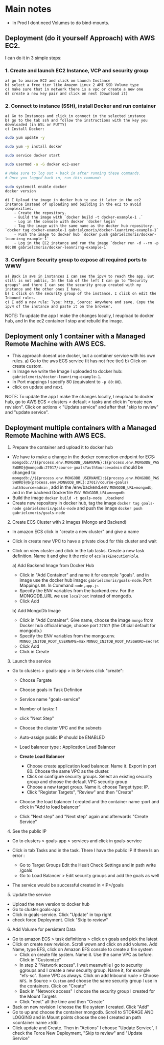 # Main notes

- In Prod I dont need Volumes to do bind-mounts.

## Deployment (do it yourself Approach) with AWS EC2.

I can do it in 3 simple steps:

### 1. Create and launch EC2 Instance, VCP and security group

    a) go to amazon EC2 and click on Launch Instance
    b) select a free tier like Amazon Linux 2 AMI SSD Volume type
    c) make sure that in network there is a vpc or create a new one
    d) create a new key pair and click on next (Download it)

### 2. Connect to instance (SSH), install Docker and run container

    a) Go to Instances and click in connect in the selected instance
    b) go to the tab ssh and follow the instructions with the key you downloaded (in WSL or PUTTY)
    c) Install Docker:

```bash
sudo yum update -y

sudo yum -y install docker

sudo service docker start

sudo usermod -a -G docker ec2-user

# Make sure to log out + back in after running these commands.
# Once you logged back in, run this command:

sudo systemctl enable docker
docker version
```

    d) I Upload the image in docker hub to use it later in the ec2 instance instead of uploading and building in the ec2 to avoid complexities.
        - Create the repository.
        - Build the image with `docker build -t docker-example-1 .`
        - Log in the console with docker `docker login`
        - Tag the image with the same name as the docker hub repository: `docker tag docker-example-1 gabrielcmoris/docker-leanrirng-example-1`
        - Push the image to docker hub `docker push gabrielcmoris/docker-leanrirng-example-1`
        - Log in the EC2 instance and run the image `docker run -d --rm -p 80:80 gabrielcmoris/docker-leanrirng-example-1`

### 3. Configure Security group to expose all required ports to WWW

    a) Back in aws in instances I can see the ipv4 to reach the app. But still is not public, In the tab of the left I can go to "Security groups" and there I can see the security group created with my instance and the other ones I have.
    b) I click on the security group of the instance. I click on edit the Inbound rules.
    c) I add a new rule: Type: http, Source: Anywhere and save. Copu the ipv4 of the instance and paste it on the browser.

NOTE: To update the app I make the changes locally, I reupload to docker hub, and In the ec2 container I stop and rebuild the image.

## Deployment only 1 container with a Managed Remote Machine with AWS ECS.

- This approach doesnt use docker, but a container service with his own rules.
  a) Go to the aws ECS service (It has not free tier)
  b) Click on create custom.
- In Image we write the Image I uploaded to docker hub: `gabrielcmoris/docker-leanrirng-example-1`.
- In Port mappings I specify 80 (equivalent to `-p 80:80`).
- click on update and next.

NOTE: To update the app I make the changes locally, I reupload to docker hub, go to AWS ECS < clusters < default < tasks and click in "create new revision". Click on actions < "Update service" and after thet "skip to review" and "update service".

## Deployment multiple containers with a Managed Remote Machine with AWS ECS.

1. Prepare the container and upload it to docker hub

- We have to make a change in the docker connection endpoint for ECS:
  `mongodb://${process.env.MONGODB_USERNAME}:${process.env.MONGODB_PASSWORD}@mongodb:27017/course-goals?authSource=admin`
  should be changed to:
  `mongodb://${process.env.MONGODB_USERNAME}:${process.env.MONGODB_PASSWORD}@${process.env.MONGODB_URL}:27017/course-goals?authSource=admin`
  , add in the /env/backend.env `MONGODB_URL=mongodb`, and in the backend Dockerfile `ENV MONGODB_URL=mongodb`
- Build the image `docker build -t goals-node ./backend`
- Create new repository in docker hub, tag the image `docker tag goals-node gabrielcmoris/goals-node` and push the image `docker push  gabrielcmoris/goals-node`

2. Create ECS Cluster with 2 images (Mongo and Backend)

- In amazon ECS click in "create a new cluster" and give a name
- Click in create new VPC to have a private cloud for this cluster and wait
- Click on view cluster and click in the tab tasks. Create a new task definition. Name it and give it the role of `ecsTaskExecutionRole`.

  a) Add Backend Image from Docker Hub

  - Click in "Add Container" and name it for example "goals". and in image use the docker hub image: `gabrielcmoris/goals-node`. Port Mappings `80`. In Command `node,app.js`
  - Specify the ENV variables from the backend.env. For the MONGODB_URL we use `localhost` instead of mongodb.
  - Click Add

  b) Add MongoDb Image

  - Click in "Add Container". Give name, choose the image `mongo` from Docker hub official image, choose port `27017` (the Oficial default for mongodb.)
  - Specify the ENV variables from the mongo.env. `MONGO_INITDB_ROOT_USERNAME=max` `MONGO_INITDB_ROOT_PASSWORD=secret`
  - Click Add
  - Click in Create

3. Launch the service

- Go to clusters > goals-app > in Services click "create":

  - Choose Fargate
  - Choose goals in Task Definiton
  - Service name "goals-service"
  - Number of tasks: 1
  - click "Next Step"
  - Choose the cluster VPC and the subnets
  - Auto-assign public IP should be ENABLED
  - Load balancer type : Application Load Balancer
  - **Create Load Balancer**

    - Choose create application load balancer. Name it. Export in port 80. Choose the same VPC as the cluster.
    - Click on configure security groups. Select an existing security group and choose the default VPC security group
    - Choose a new target group. Name it. choose Target type: IP.
    - Click "Register Targets", "Review" and then "Create"

  - Choose the load balancer I created and the container name :port and click in "Add to load balancer"
  - Click "Next step" and "Next step" again and afterwards "Create Service"

4. See the public IP

- Go to clusters > goals-app > services and click in goals-service
- Click in tab Tasks and in the task. There I have the public IP
  If there Is an error :

  - Go to Target Groups Edit the Healt Check Settings and in path write /goals
  - Go to Load Balancer > Edit security groups and add the goals as well

- The service would be successful created in \<IP>\/goals

5. Update the service

- Upload the new version to docker hub
- Go to cluster:goals-app
- Click in goals-service. Click "Update" in top right
- check force Deployment. Click "Skip to review"

6. Add Volume for persistent Data

- Go to amazon ECS > task definitions > click on goals and pick the latest
- Click on create new revision. Scroll wown and click on add volume. Add Name, type EFS, click on Amazon EFS console to create a file system
  - Click on create file system. Name it. Use the same VPC as before. Click in "Customize"
  - In step 2 "Network access". I wait meanwhile I go to security ggroups and I create a new security group. Name it, for example "efs-sc". Same VPC as always. Click on add Inbound ruule > Choose `NFS`. in Source > `Custom` and choose the same security group I use in the containers. Click on "Create"
  - Back in "Network access" I choose the security group I created for the Mount Targets
  - Click "next" all the time and then "Create"
- Back on new revision I choose the file system I created. Click "Add"
- Go to up and choose the container mongodb. Scroll to STORAGE AND LOGGING and in Mount points choose the one I created an path \<container name \>/db
- Click update and Create. Then in "Actions" I choose "Update Service", I check the Force New Deployment, "Skip to review" and "Update Service"
